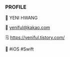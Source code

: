 ### PROFILE

💙   YENI HWANG

💌   yeniful@kakao.com

🗒  https://yeniful.tistory.com/

📕   #iOS  #Swift


